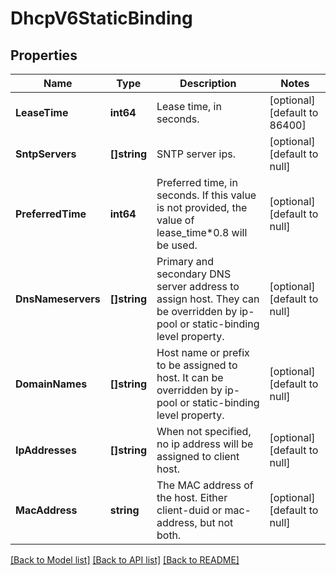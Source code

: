 # DhcpV6StaticBinding

## Properties
Name | Type | Description | Notes
------------ | ------------- | ------------- | -------------
**LeaseTime** | **int64** | Lease time, in seconds. | [optional] [default to 86400]
**SntpServers** | **[]string** | SNTP server ips. | [optional] [default to null]
**PreferredTime** | **int64** | Preferred time, in seconds. If this value is not provided, the value of lease_time*0.8 will be used.  | [optional] [default to null]
**DnsNameservers** | **[]string** | Primary and secondary DNS server address to assign host. They can be overridden by ip-pool or static-binding level property.  | [optional] [default to null]
**DomainNames** | **[]string** | Host name or prefix to be assigned to host. It can be overridden by ip-pool or static-binding level property.  | [optional] [default to null]
**IpAddresses** | **[]string** | When not specified, no ip address will be assigned to client host. | [optional] [default to null]
**MacAddress** | **string** | The MAC address of the host. Either client-duid or mac-address, but not both.  | [optional] [default to null]

[[Back to Model list]](../README.md#documentation-for-models) [[Back to API list]](../README.md#documentation-for-api-endpoints) [[Back to README]](../README.md)

